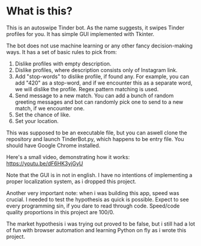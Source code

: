 # What is this?

This is an autoswipe Tinder bot. As the name suggests, it swipes Tinder profiles for you. It has simple GUI implemented with Tkinter.

The bot does not use machine learning or any other fancy decision-making ways. It has a set of basic rules to pick from:
1. Dislike profiles with empty description.
2. Dislike profiles, where description consists only of Instagram link.
3. Add "stop-words" to dislike profile, if found any. For example, you can add "420" as a stop-word, and if we encounter this as a separate word, we will dislike the profile. Regex pattern matching is used.
4. Send message to a new match. You can add a bunch of random greeting messages and bot can randomly pick one to send to a new match, if we encounter one.
5. Set the chance of like.
6. Set your location.

This was supposed to be an executable file, but you can aswell clone the repository and launch TinderBot.py, which happens to be entry file. You should have Google Chrome installed.

Here's a small video, demonstrating how it works:
https://youtu.be/dF6HK3yjGyU

Note that the GUI is in not in english. I have no intentions of implementing a proper localization system, as i dropped this project.

Another very important note: when i was building this app, speed was crucial. I needed to test the hypothesis as quick is possible. Expect to see every programming sin, if you dare to read through code.
Speed/code quality proportions in this project are 100/0.

The market hypothesis i was trying out proved to be false, but i still had a lot of fun with browser automation and learning Python on fly as i wrote this project.
